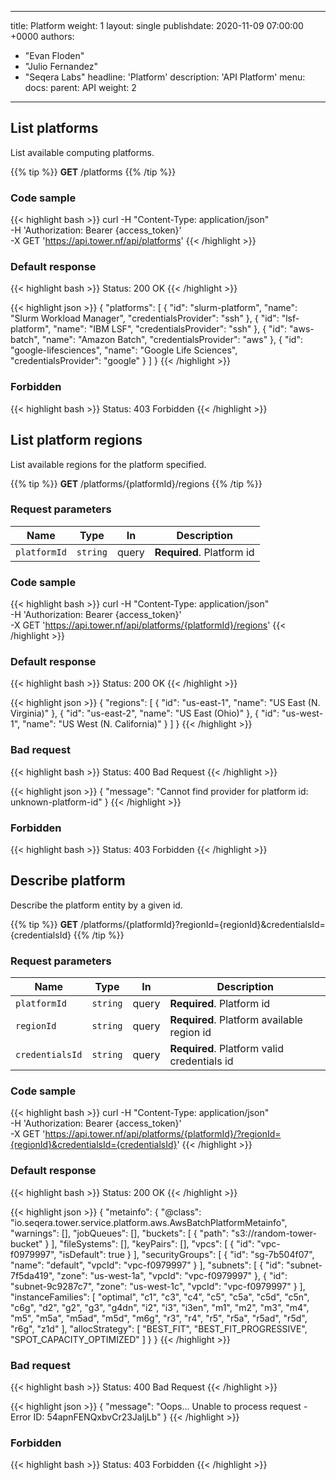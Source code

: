 ---
title: Platform
weight: 1
layout: single
publishdate: 2020-11-09 07:00:00 +0000
authors:
  - "Evan Floden"
  - "Julio Fernandez"
  - "Seqera Labs"
headline: 'Platform'
description: 'API Platform'
menu:
  docs:
    parent: API
    weight: 2

------------------------------------------------------------------------------------------------

## List platforms 
List available computing platforms.

{{% tip %}}
**GET** /platforms
{{% /tip %}}

### Code sample
{{< highlight bash >}}
curl -H "Content-Type: application/json" \
     -H 'Authorization: Bearer {access_token}' \
     -X GET 'https://api.tower.nf/api/platforms'
{{< /highlight >}}

### Default response 
{{< highlight bash >}}
Status: 200 OK
{{< /highlight >}}

{{< highlight json >}}
{
    "platforms": [
        {
            "id": "slurm-platform",
            "name": "Slurm Workload Manager",
            "credentialsProvider": "ssh"
        },
        {
            "id": "lsf-platform",
            "name": "IBM LSF",
            "credentialsProvider": "ssh"
        },
        {
            "id": "aws-batch",
            "name": "Amazon Batch",
            "credentialsProvider": "aws"
        },
        {
            "id": "google-lifesciences",
            "name": "Google Life Sciences",
            "credentialsProvider": "google"
        }
    ]
}
{{< /highlight >}}

### Forbidden 
{{< highlight bash >}}
Status: 403 Forbidden
{{< /highlight >}}

## List platform regions
List available regions for the platform specified.

{{% tip %}}
**GET** /platforms/{platformId}/regions
{{% /tip %}}

### Request parameters
| Name | Type     | In | Description                |
|------|----------|----|----------------------------|
| `platformId` | `string` | query | **Required**. Platform id |

### Code sample
{{< highlight bash >}}
curl -H "Content-Type: application/json" \
     -H 'Authorization: Bearer {access_token}' \
     -X GET 'https://api.tower.nf/api/platforms/{platformId}/regions'
{{< /highlight >}}

### Default response 
{{< highlight bash >}}
Status: 200 OK
{{< /highlight >}}

{{< highlight json >}}
{
    "regions": [
        {
            "id": "us-east-1",
            "name": "US East (N. Virginia)"
        },
        {
            "id": "us-east-2",
            "name": "US East (Ohio)"
        },
        {
            "id": "us-west-1",
            "name": "US West (N. California)"
        }
    ]
}
{{< /highlight >}}

### Bad request 
{{< highlight bash >}}
Status: 400 Bad Request
{{< /highlight >}}

{{< highlight json >}}
{
    "message": "Cannot find provider for platform id: unknown-platform-id"
}
{{< /highlight >}}

### Forbidden 
{{< highlight bash >}}
Status: 403 Forbidden
{{< /highlight >}}

## Describe platform
Describe the platform entity by a given id.

{{% tip %}}
**GET** /platforms/{platformId}?regionId={regionId}&credentialsId={credentialsId}
{{% /tip %}}

### Request parameters
| Name | Type     | In | Description                |
|------|----------|----|----------------------------|
| `platformId` | `string` | query | **Required**. Platform id |
| `regionId` | `string` | query | **Required**. Platform available region id |
| `credentialsId` | `string` | query | **Required**. Platform valid credentials id |

### Code sample
{{< highlight bash >}}
curl -H "Content-Type: application/json" \
     -H 'Authorization: Bearer {access_token}' \
     -X GET 'https://api.tower.nf/api/platforms/{platformId}/?regionId={regionId}&credentialsId={credentialsId}'
{{< /highlight >}}

### Default response 
{{< highlight bash >}}
Status: 200 OK
{{< /highlight >}}

{{< highlight json >}}
{
    "metainfo": {
        "@class": "io.seqera.tower.service.platform.aws.AwsBatchPlatformMetainfo",
        "warnings": [],
        "jobQueues": [],
        "buckets": [
            {
                "path": "s3://random-tower-bucket"
            }
        ],
        "fileSystems": [],
        "keyPairs": [],
        "vpcs": [
            {
                "id": "vpc-f0979997",
                "isDefault": true
            }
        ],
        "securityGroups": [
            {
                "id": "sg-7b504f07",
                "name": "default",
                "vpcId": "vpc-f0979997"
            }
        ],
        "subnets": [
            {
                "id": "subnet-7f5da419",
                "zone": "us-west-1a",
                "vpcId": "vpc-f0979997"
            },
            {
                "id": "subnet-9c9287c7",
                "zone": "us-west-1c",
                "vpcId": "vpc-f0979997"
            }
        ],
        "instanceFamilies": [
            "optimal",
            "c1",
            "c3",
            "c4",
            "c5",
            "c5a",
            "c5d",
            "c5n",
            "c6g",
            "d2",
            "g2",
            "g3",
            "g4dn",
            "i2",
            "i3",
            "i3en",
            "m1",
            "m2",
            "m3",
            "m4",
            "m5",
            "m5a",
            "m5ad",
            "m5d",
            "m6g",
            "r3",
            "r4",
            "r5",
            "r5a",
            "r5ad",
            "r5d",
            "r6g",
            "z1d"
        ],
        "allocStrategy": [
            "BEST_FIT",
            "BEST_FIT_PROGRESSIVE",
            "SPOT_CAPACITY_OPTIMIZED"
        ]
    }
}
{{< /highlight >}}

### Bad request 
{{< highlight bash >}}
Status: 400 Bad Request
{{< /highlight >}}

{{< highlight json >}}
{
    "message": "Oops... Unable to process request - Error ID: 54apnFENQxbvCr23JaIjLb"
}
{{< /highlight >}}

### Forbidden 
{{< highlight bash >}}
Status: 403 Forbidden
{{< /highlight >}}

